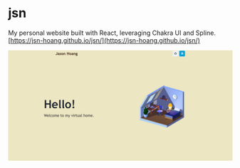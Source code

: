 # jsn

My personal website built with React, leveraging Chakra UI and Spline.  
[https://jsn-hoang.github.io/jsn/](https://jsn-hoang.github.io/jsn/)

<img src="public/assets/homepage2.JPG">
